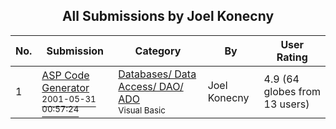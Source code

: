 ﻿<div align="center">

## All Submissions by Joel Konecny

</div>

No.  | Submission | Category | By   | User Rating
---- | ---------- | -------- | ---- | -----------
1 | [ASP Code Generator<br /><sup>2001-05-31 00:57:24</sup>](https://github.com/Planet-Source-Code/joel-konecny-asp-code-generator__1-23613) | [Databases/ Data Access/ DAO/ ADO<br /><sup>Visual Basic</sup>](../ByCategory/databases-data-access-dao-ado__1-6.md) | Joel Konecny | 4.9 (64 globes from 13 users)
